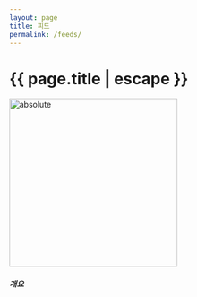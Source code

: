 ```yaml
---
layout: page
title: 피드
permalink: /feeds/
---
```


<h1 class="page-title">{{ page.title | escape }}</h1>

<div class="container">
      <div class="row">      
          <div class="col s12 m4 l6 center">     
            <img width="300" data-action="zoom" src='{{ "/assets/imgs/7_feedlist.png" | relative_url }}' alt='absolute'> 
          </div>
          <div class="col s12 m4 l6 left">    
          <h5> 개요</h5>
          
<br><br><br><br>
          </div>
      </div>
</div>
